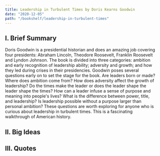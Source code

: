 ```yaml
---
title: Leadership in Turbulent Times by Doris Kearns Goodwin
date: "2020-12-05"
path: "/bookshelf/leadership-in-turbulent-times"
---
```


## I. Brief Summary

Doris Goodwin is a presidential historian and does an amazing job covering four presidents: Abraham Lincoln, Theodore Roosevelt, Franklin Roosevelt and Lyndon Johnson. The book is divided into three categories: ambition and early recognition of leadership ability; adversity and growth; and how they led during crises in their presidencies. Goodwin poses several questions early on to set the stage for the book. Are leaders born or made? Where does ambition come from? How does adversity affect the growth of leadership? Do the times make the leader or does the leader shape the leader shape the times? How can a leader infuse a sense of purpose and meaning into people's lives? What is the difference between power, title, and leadership? Is leadership possible without a purpose larger than personal ambition? These questions are worth exploring for anyone who is curious about leadership in turbulent times. This is a fascinating walkthrough of American history.

## II. Big Ideas

## III. Quotes